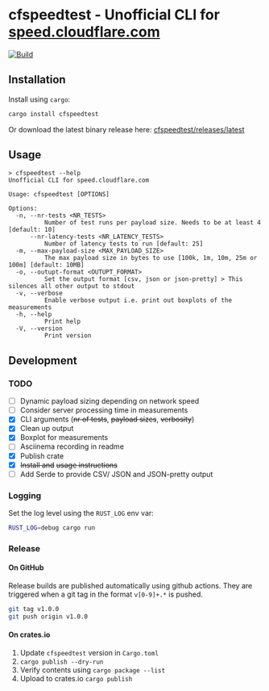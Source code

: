 # cfspeedtest - Unofficial CLI for [speed.cloudflare.com](https://speed.cloudflare.com)
[![Build](https://github.com/code-inflation/cfspeedtest/actions/workflows/CI.yml/badge.svg?branch=master)](https://github.com/code-inflation/cfspeedtest/actions/workflow[![CI](https://github.com/code-inflation/cfspeedtest/actions/workflows/CI.yml/badge.svg)](https://github.com/code-inflation/cfspeedtest/actions/workflows/CI.yml)s/CI.yml)

## Installation
Install using `cargo`:
```sh
cargo install cfspeedtest
```

Or download the latest binary release here: [cfspeedtest/releases/latest](https://github.com/code-inflation/cfspeedtest/releases/latest)

## Usage
```
> cfspeedtest --help
Unofficial CLI for speed.cloudflare.com

Usage: cfspeedtest [OPTIONS]

Options:
  -n, --nr-tests <NR_TESTS>
          Number of test runs per payload size. Needs to be at least 4 [default: 10]
      --nr-latency-tests <NR_LATENCY_TESTS>
          Number of latency tests to run [default: 25]
  -m, --max-payload-size <MAX_PAYLOAD_SIZE>
          The max payload size in bytes to use [100k, 1m, 10m, 25m or 100m] [default: 10MB]
  -o, --outupt-format <OUTUPT_FORMAT>
          Set the output format [csv, json or json-pretty] > This silences all other output to stdout
  -v, --verbose
          Enable verbose output i.e. print out boxplots of the measurements
  -h, --help
          Print help
  -V, --version
          Print version
```


## Development
### TODO
- [ ] Dynamic payload sizing depending on network speed
- [ ] Consider server processing time in measurements
- [X] CLI arguments (~~nr of tests~~, ~~payload sizes~~, ~~verbosity~~)
- [X] Clean up output
- [X] Boxplot for measurements
- [ ] Asciinema recording in readme
- [X] Publish crate
- [X] ~~Install and~~ ~~usage instructions~~
- [ ] Add Serde to provide CSV/ JSON and JSON-pretty output

### Logging
Set the log level using the `RUST_LOG` env var:  
```sh
RUST_LOG=debug cargo run
```
### Release
#### On GitHub
Release builds are published automatically using github actions. They are triggered when a git tag in the format `v[0-9]+.*` is pushed.
```sh
git tag v1.0.0
git push origin v1.0.0
```
#### On crates.io
1. Update `cfspeedtest` version in `Cargo.toml`
2. `cargo publish --dry-run`
3. Verify contents using `cargo package --list`
4. Upload to crates.io `cargo publish`
